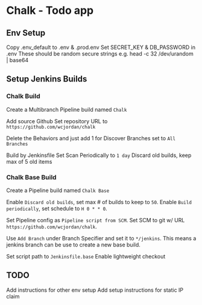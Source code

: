 # Chalk - Todo app

## Env Setup
Copy .env_default to .env & .prod.env
Set SECRET_KEY & DB_PASSWORD in .env
  These should be random secure strings
  e.g. head -c 32 /dev/urandom | base64

## Setup Jenkins Builds
### Chalk Build
Create a Multibranch Pipeline build named `Chalk`

Add source Github
Set repository URL to `https://github.com/wcjordan/chalk`

Delete the Behaviors and just add 1 for Discover Branches set to `All Branches`

Build by Jenkinsfile
Set Scan Periodically to `1 day`
Discard old builds, keep max of 5 old items

### Chalk Base Build
Create a Pipeline build named `Chalk Base`

Enable `Discard old builds`, set max # of builds to keep to `50`.
Enable `Build periodically`, set schedule to `H 0 * * 0`.

Set Pipeline config as `Pipeline script from SCM`.
Set SCM to git w/ URL `https://github.com/wcjordan/chalk`.

Use `Add Branch` under Branch Specifier and set it to `*/jenkins`.
This means a jenkins branch can be use to create a new base build.

Set script path to `Jenkinsfile.base`
Enable lightweight checkout

## TODO
Add instructions for other env setup
Add setup instructions for static IP claim
